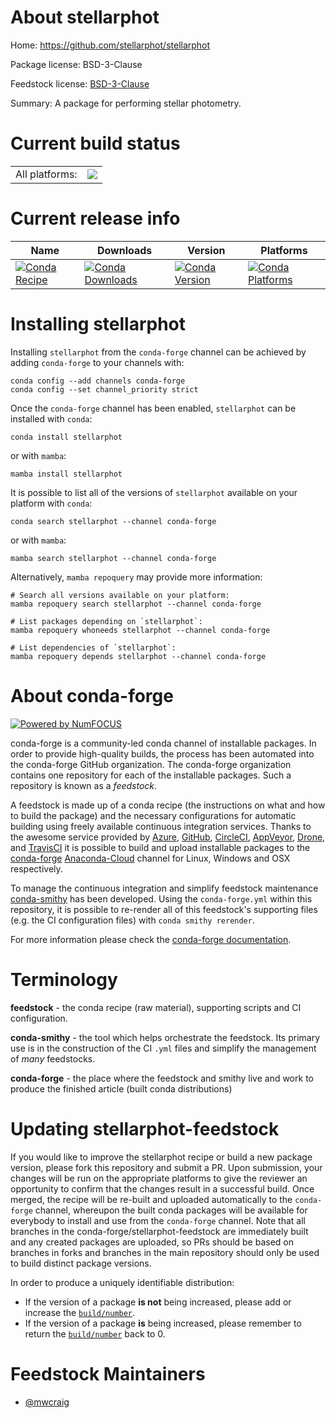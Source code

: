 About stellarphot
=================

Home: https://github.com/stellarphot/stellarphot

Package license: BSD-3-Clause

Feedstock license: [BSD-3-Clause](https://github.com/conda-forge/stellarphot-feedstock/blob/main/LICENSE.txt)

Summary: A package for performing stellar photometry.

Current build status
====================


<table><tr><td>All platforms:</td>
    <td>
      <a href="https://dev.azure.com/conda-forge/feedstock-builds/_build/latest?definitionId=14400&branchName=main">
        <img src="https://dev.azure.com/conda-forge/feedstock-builds/_apis/build/status/stellarphot-feedstock?branchName=main">
      </a>
    </td>
  </tr>
</table>

Current release info
====================

| Name | Downloads | Version | Platforms |
| --- | --- | --- | --- |
| [![Conda Recipe](https://img.shields.io/badge/recipe-stellarphot-green.svg)](https://anaconda.org/conda-forge/stellarphot) | [![Conda Downloads](https://img.shields.io/conda/dn/conda-forge/stellarphot.svg)](https://anaconda.org/conda-forge/stellarphot) | [![Conda Version](https://img.shields.io/conda/vn/conda-forge/stellarphot.svg)](https://anaconda.org/conda-forge/stellarphot) | [![Conda Platforms](https://img.shields.io/conda/pn/conda-forge/stellarphot.svg)](https://anaconda.org/conda-forge/stellarphot) |

Installing stellarphot
======================

Installing `stellarphot` from the `conda-forge` channel can be achieved by adding `conda-forge` to your channels with:

```
conda config --add channels conda-forge
conda config --set channel_priority strict
```

Once the `conda-forge` channel has been enabled, `stellarphot` can be installed with `conda`:

```
conda install stellarphot
```

or with `mamba`:

```
mamba install stellarphot
```

It is possible to list all of the versions of `stellarphot` available on your platform with `conda`:

```
conda search stellarphot --channel conda-forge
```

or with `mamba`:

```
mamba search stellarphot --channel conda-forge
```

Alternatively, `mamba repoquery` may provide more information:

```
# Search all versions available on your platform:
mamba repoquery search stellarphot --channel conda-forge

# List packages depending on `stellarphot`:
mamba repoquery whoneeds stellarphot --channel conda-forge

# List dependencies of `stellarphot`:
mamba repoquery depends stellarphot --channel conda-forge
```


About conda-forge
=================

[![Powered by
NumFOCUS](https://img.shields.io/badge/powered%20by-NumFOCUS-orange.svg?style=flat&colorA=E1523D&colorB=007D8A)](https://numfocus.org)

conda-forge is a community-led conda channel of installable packages.
In order to provide high-quality builds, the process has been automated into the
conda-forge GitHub organization. The conda-forge organization contains one repository
for each of the installable packages. Such a repository is known as a *feedstock*.

A feedstock is made up of a conda recipe (the instructions on what and how to build
the package) and the necessary configurations for automatic building using freely
available continuous integration services. Thanks to the awesome service provided by
[Azure](https://azure.microsoft.com/en-us/services/devops/), [GitHub](https://github.com/),
[CircleCI](https://circleci.com/), [AppVeyor](https://www.appveyor.com/),
[Drone](https://cloud.drone.io/welcome), and [TravisCI](https://travis-ci.com/)
it is possible to build and upload installable packages to the
[conda-forge](https://anaconda.org/conda-forge) [Anaconda-Cloud](https://anaconda.org/)
channel for Linux, Windows and OSX respectively.

To manage the continuous integration and simplify feedstock maintenance
[conda-smithy](https://github.com/conda-forge/conda-smithy) has been developed.
Using the ``conda-forge.yml`` within this repository, it is possible to re-render all of
this feedstock's supporting files (e.g. the CI configuration files) with ``conda smithy rerender``.

For more information please check the [conda-forge documentation](https://conda-forge.org/docs/).

Terminology
===========

**feedstock** - the conda recipe (raw material), supporting scripts and CI configuration.

**conda-smithy** - the tool which helps orchestrate the feedstock.
                   Its primary use is in the construction of the CI ``.yml`` files
                   and simplify the management of *many* feedstocks.

**conda-forge** - the place where the feedstock and smithy live and work to
                  produce the finished article (built conda distributions)


Updating stellarphot-feedstock
==============================

If you would like to improve the stellarphot recipe or build a new
package version, please fork this repository and submit a PR. Upon submission,
your changes will be run on the appropriate platforms to give the reviewer an
opportunity to confirm that the changes result in a successful build. Once
merged, the recipe will be re-built and uploaded automatically to the
`conda-forge` channel, whereupon the built conda packages will be available for
everybody to install and use from the `conda-forge` channel.
Note that all branches in the conda-forge/stellarphot-feedstock are
immediately built and any created packages are uploaded, so PRs should be based
on branches in forks and branches in the main repository should only be used to
build distinct package versions.

In order to produce a uniquely identifiable distribution:
 * If the version of a package **is not** being increased, please add or increase
   the [``build/number``](https://docs.conda.io/projects/conda-build/en/latest/resources/define-metadata.html#build-number-and-string).
 * If the version of a package **is** being increased, please remember to return
   the [``build/number``](https://docs.conda.io/projects/conda-build/en/latest/resources/define-metadata.html#build-number-and-string)
   back to 0.

Feedstock Maintainers
=====================

* [@mwcraig](https://github.com/mwcraig/)

